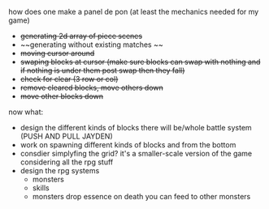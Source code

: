 how does one make a panel de pon (at least the mechanics needed for my game)
- ~~generating 2d array of piece scenes~~
- ~~generating without existing matches ~~
- ~~moving cursor around~~
- ~~swaping blocks at cursor (make sure blocks can swap with nothing and if nothing is under them post swap then they fall)~~
- ~~check for clear (3 row or col)~~
- ~~remove cleared blocks, move others down~~
- ~~move other blocks down~~

now what:
- design the different kinds of blocks there will be/whole battle system (PUSH AND PULL JAYDEN)
- work on spawning different kinds of blocks and from the bottom 
- consdier simplyfing the grid? it's a smaller-scale version of the game considering all the rpg stuff
- design the rpg systems
  - monsters
  - skills
  - monsters drop essence on death you can feed to other monsters

